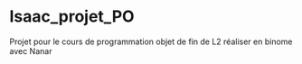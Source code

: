 # Isaac_projet_PO
Projet pour le cours de programmation objet de fin de L2 réaliser en binome avec Nanar
